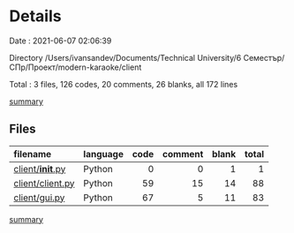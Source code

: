 # Details

Date : 2021-06-07 02:06:39

Directory /Users/ivansandev/Documents/Technical University/6 Семестър/СПр/Проект/modern-karaoke/client

Total : 3 files,  126 codes, 20 comments, 26 blanks, all 172 lines

[summary](results.md)

## Files
| filename | language | code | comment | blank | total |
| :--- | :--- | ---: | ---: | ---: | ---: |
| [client/__init__.py](/client/__init__.py) | Python | 0 | 0 | 1 | 1 |
| [client/client.py](/client/client.py) | Python | 59 | 15 | 14 | 88 |
| [client/gui.py](/client/gui.py) | Python | 67 | 5 | 11 | 83 |

[summary](results.md)